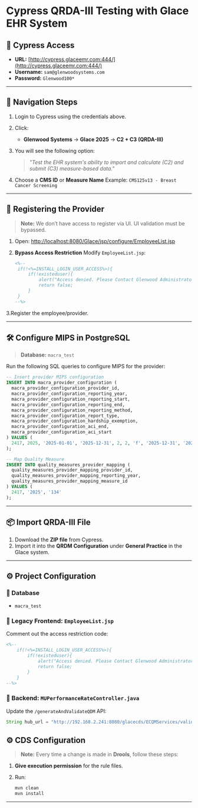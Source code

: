 # Cypress QRDA-III Testing with Glace EHR System

## 🔗 Cypress Access

* **URL:** [http://cypress.glaceemr.com:444/](http://cypress.glaceemr.com:444/)
* **Username:** `sam@glenwoodsystems.com`
* **Password:** `Glenwood100*`

---

## 🧭 Navigation Steps

1. Login to Cypress using the credentials above.
2. Click:

   * **Glenwood Systems** → **Glace 2025** → **C2 + C3 (QRDA-III)**
3. You will see the following option:

   > *"Test the EHR system's ability to import and calculate (C2) and submit (C3) measure-based data."*
4. Choose a **CMS ID** or **Measure Name**
   Example: `CMS125v13 - Breast Cancer Screening`

---
## 👤 Registering the Provider

> **Note:** We don’t have access to register via UI. UI validation must be bypassed.

1. Open:
   [http://localhost:8080/Glace/jsp/configure/EmployeeList.jsp](http://localhost:8080/Glace/jsp/configure/EmployeeList.jsp)

3. **Bypass Access Restriction**
   Modify `EmployeeList.jsp`:

   ```jsp
   <%-- 
   	if(!<%=INSTALL_LOGIN_USER_ACCESS%>){
   		if(!existeduser){
   			alert("Access denied. Please Contact Glenwood Administrator");
   			return false;
   		}
   	} 
   --%>
   ```
3.Register the employee/provider.

---

## 🛠️ Configure MIPS in PostgreSQL

> **Database:** `macra_test`

Run the following SQL queries to configure MIPS for the provider:

```sql
-- Insert provider MIPS configuration
INSERT INTO macra_provider_configuration (
  macra_provider_configuration_provider_id,
  macra_provider_configuration_reporting_year,
  macra_provider_configuration_reporting_start,
  macra_provider_configuration_reporting_end,
  macra_provider_configuration_reporting_method,
  macra_provider_configuration_report_type,
  macra_provider_configuration_hardship_exemption,
  macra_provider_configuration_aci_end,
  macra_provider_configuration_aci_start
) VALUES (
  2417, 2025, '2025-01-01', '2025-12-31', 2, 2, 'f', '2025-12-31', '2025-01-01'
);

-- Map Quality Measure
INSERT INTO quality_measures_provider_mapping (
  quality_measures_provider_mapping_provider_id,
  quality_measures_provider_mapping_reporting_year,
  quality_measures_provider_mapping_measure_id
) VALUES (
  2417, '2025', '134'
);
```

---

## 📦 Import QRDA-III File

1. Download the **ZIP file** from Cypress.
2. Import it into the **QRDM Configuration** under **General Practice** in the Glace system.

---

## ⚙️ Project Configuration

### 🔹 Database

* `macra_test`

### 🔹 Legacy Frontend: `EmployeeList.jsp`

Comment out the access restriction code:

```jsp
<%-- 
	if(!<%=INSTALL_LOGIN_USER_ACCESS%>){
		if(!existeduser){
			alert("Access denied. Please Contact Glenwood Administrator");
			return false;
		}
	} 
--%>
```

### 🔹 Backend: `MUPerformanceRateController.java`

Update the `/generateAndValidateQDM` API:

```java
String hub_url = "http://192.168.2.241:8080/glacecds/ECQMServices/validateECQM";
```

## ⚙️ CDS Configuration

> **Note:** Every time a change is made in **Drools**, follow these steps:

1. **Give execution permission** for the rule files.
2. Run:

   ```bash
   mvn clean
   mvn install
   ```

---

